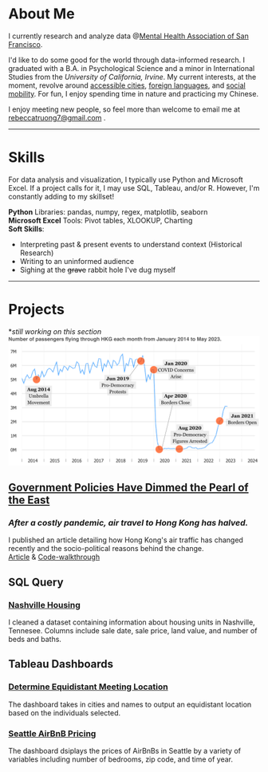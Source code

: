# About Me
I currently research and analyze data @[Mental Health Association of San Francisco](https://www.mentalhealthsf.org/). 

I'd like to do some good for the world through data-informed research. I graduated with a B.A. in Psychological Science and a minor in International Studies from the *University of California, Irvine*. My current interests, at the moment, revolve around [accessible cities](https://www.youtube.com/c/NotJustBikes), [foreign languages](https://www.italki.com), and [social mobility](https://opportunityinsights.org/). For fun, I enjoy spending time in nature and practicing my Chinese. 

I enjoy meeting new people, so feel more than welcome to email me at [rebeccatruong7@gmail.com](mailto:rebeccatruong7@gmail.com) . 

---

# Skills
For data analysis and visualization, I typically use Python and Microsoft Excel. If a project calls for it, I may use SQL, Tableau, and/or R. However, I'm constantly adding to my skillset!

**Python** Libraries: pandas, numpy, regex, matplotlib, seaborn   
**Microsoft Excel** Tools: Pivot tables, XLOOKUP, Charting   
**Soft Skills**: 
- Interpreting past & present events to understand context (Historical Research)
- Writing to an uninformed audience
- Sighing at the ~~grave~~ rabbit hole I've dug myself

---

# Projects
**still working on this section*
[![Hong Kong Air Traffic Timeline!](assets/img/hkthumbnail_small.png)](https://medium.com/@rebecca.truong)
## [Government Policies Have Dimmed the Pearl of the East](https://medium.com/@rebecca.truong)   
### *After a costly pandemic, air travel to Hong Kong has halved.*
I published an article detailing how Hong Kong's air traffic has changed recently and the socio-political reasons behind the change.   
[Article](https://medium.com/@rebecca.truong) & [Code-walkthrough](https://github.com/rebeccatruong7/Data-Projects/blob/main/HKG%20Code%20Walkthrough.ipynb)

## SQL Query
### [Nashville Housing](https://github.com/rebeccatruong7/Data-Projects/blob/main/Nashville%20Housing%20Data%20Cleaning%20Queries.sql) 
I cleaned a dataset containing information about housing units in Nashville, Tennesee. Columns include sale date, sale price, land value, and number of beds and baths. 

## Tableau Dashboards
### [Determine Equidistant Meeting Location](https://public.tableau.com/views/NextAlumniMeeting/Dashboard1?:language=en-US&:display_count=n&:origin=viz_share_link) 
The dashboard takes in cities and names to output an equidistant location based on the individuals selected. 
### [Seattle AirBnB Pricing](https://public.tableau.com/views/AirBnBFullProject_16555083090270/Dashboard1?:language=en-US&:display_count=n&:origin=viz_share_link ) 
The dashboard dsiplays the prices of AirBnBs in Seattle by a variety of variables including number of bedrooms, zip code, and time of year. 
 
